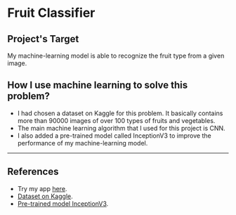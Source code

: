 # Fruit Classifier

## Project's Target

My machine-learning model is able to recognize the fruit type from a given image.

## How I use machine learning to solve this problem?

- I had chosen a dataset on Kaggle for this problem. It basically contains more than 90000 images of over 100 types of fruits and vegetables.
- The main machine learning algorithm that I used for this project is CNN.
- I also added a pre-trained model called InceptionV3 to improve the performance of my machine-learning model.

---

## References

- Try my app [here](https://huggingface.co/spaces/Devaholic/fruit-demo).
- [Dataset on Kaggle](https://www.kaggle.com/datasets/moltean/fruits).
- [Pre-trained model InceptionV3](https://www.mathworks.com/help/deeplearning/ref/inceptionv3.html).
